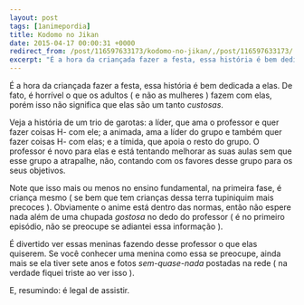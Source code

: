 ```yaml
---
layout: post
tags: [1animepordia]
title: Kodomo no Jikan
date: 2015-04-17 00:00:31 +0000
redirect_from: /post/116597633173/kodomo-no-jikan/,/post/116597633173/
excerpt: "É a hora da criançada fazer a festa, essa história é bem dedicada a elas. De fato, é horrível o que os adultos ( e não as mulheres ) fazem com elas, porém isso não significa que elas são um tanto <i>custosas</i>."
---
```


É a hora da criançada fazer a festa, essa história é bem dedicada a
elas. De fato, é horrível o que os adultos ( e não as mulheres ) fazem
com elas, porém isso não significa que elas são um tanto *custosas*.

Veja a história de um trio de garotas: a líder, que ama o professor e
quer fazer coisas H- com ele; a animada, ama a líder do grupo e também
quer fazer coisas H- com elas; e a tímida, que apoia o resto do grupo. O
professor é novo para elas e está tentando melhorar as suas aulas sem
que esse grupo a atrapalhe, não, contando com os favores desse grupo
para os seus objetivos.

Note que isso mais ou menos no ensino fundamental, na primeira fase, é
criança mesmo ( se bem que tem crianças dessa terra tupiniquim mais
precoces ). Obviamente o anime está dentro das normas, então não espere
nada além de uma chupada *gostosa* no dedo do professor ( é no primeiro
episódio, não se preocupe se adiantei essa informação ).

É divertido ver essas meninas fazendo desse professor o que elas
quiserem. Se você conhecer uma menina como essa se preocupe, ainda mais
se ela tiver sete anos e fotos *sem-quase-nada* postadas na rede ( na
verdade fiquei triste ao ver isso ).

E, resumindo: é legal de assistir.


